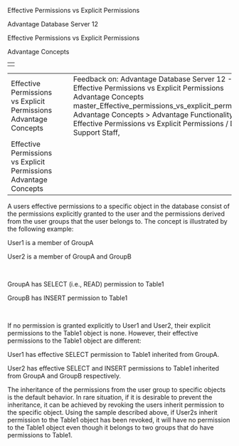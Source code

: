 Effective Permissions vs Explicit Permissions




Advantage Database Server 12  

Effective Permissions vs Explicit Permissions

Advantage Concepts

|  |
| --- |
|  |

|  |  |  |  |  |
| --- | --- | --- | --- | --- |
| Effective Permissions vs Explicit Permissions  Advantage Concepts |  |  | Feedback on: Advantage Database Server 12 - Effective Permissions vs Explicit Permissions Advantage Concepts master\_Effective\_permissions\_vs\_explicit\_permissions Advantage Concepts > Advantage Functionality > Effective Permissions vs Explicit Permissions / Dear Support Staff, |  |
| Effective Permissions vs Explicit Permissions  Advantage Concepts |  |  |  |  |

A users effective permissions to a specific object in the database consist of the permissions explicitly granted to the user and the permissions derived from the user groups that the user belongs to. The concept is illustrated by the following example:

User1 is a member of GroupA

User2 is a member of GroupA and GroupB

 

GroupA has SELECT (i.e., READ) permission to Table1

GroupB has INSERT permission to Table1

 

If no permission is granted explicitly to User1 and User2, their explicit permissions to the Table1 object is none. However, their effective permissions to the Table1 object are different:

User1 has effective SELECT permission to Table1 inherited from GroupA.

User2 has effective SELECT and INSERT permissions to Table1 inherited from GroupA and GroupB respectively.

The inheritance of the permissions from the user group to specific objects is the default behavior. In rare situation, if it is desirable to prevent the inheritance, it can be achieved by revoking the users inherit permission to the specific object. Using the sample described above, if User2s inherit permission to the Table1 object has been revoked, it will have no permission to the Table1 object even though it belongs to two groups that do have permissions to Table1.